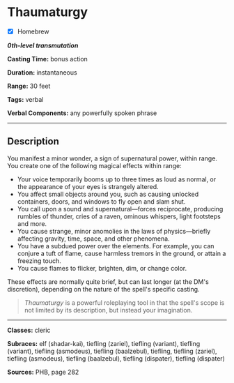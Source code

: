 # Thaumaturgy

- [x] Homebrew

***0th-level transmutation***

**Casting Time:** bonus action

**Duration:** instantaneous

**Range:** 30 feet

**Tags:** verbal

**Verbal Components:** any powerfully spoken phrase

---

## Description
You manifest a minor wonder, a sign of supernatural power, within range. You create one of the following magical effects within range:
- Your voice temporarily booms up to three times as loud as normal, or the appearance of your eyes is strangely altered.
- You affect small objects around you, such as causing unlocked containers, doors, and windows to fly open and slam shut.
- You call upon a sound and supernatural&mdash;forces reciprocate, producing rumbles of thunder, cries of a raven, ominous whispers, light footsteps and more.
- You cause strange, minor anomolies in the laws of physics&mdash;briefly affecting gravity, time, space, and other phenomena.
- You have a subdued power over the elements. For example, you can conjure a tuft of flame, cause harmless tremors in the ground, or attain a freezing touch.
- You cause flames to flicker, brighten, dim, or change color.

These effects are normally quite brief, but can last longer (at the DM's discretion), depending on the nature of the spell's specific casting.

> *Thaumaturgy* is a powerful roleplaying tool in that the spell's scope is not limited by its description, but instead your imagination.

---

**Classes:** cleric

**Subraces:** elf (shadar-kai), tiefling (zariel), tiefling (variant), tiefling (variant), tiefling (asmodeus), tiefling (baalzebul), tiefling, tiefling (zariel), tiefling (asmodeus), tiefling (baalzebul), tiefling (dispater), tiefling (dispater)

**Sources:** PHB, page 282
